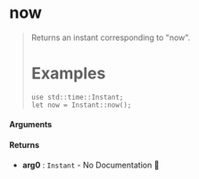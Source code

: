 # now

>  Returns an instant corresponding to "now".
>  # Examples
>  ```
>  use std::time::Instant;
>  let now = Instant::now();
>  ```

#### Arguments



#### Returns

- **arg0** : `Instant` \- No Documentation 🚧